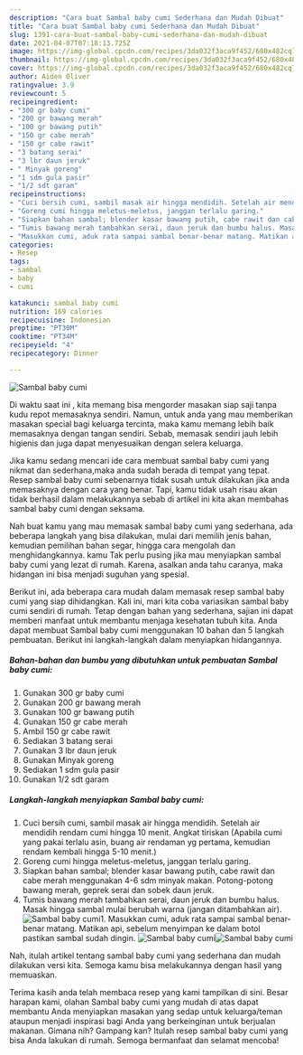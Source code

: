 ```yaml
---
description: "Cara buat Sambal baby cumi Sederhana dan Mudah Dibuat"
title: "Cara buat Sambal baby cumi Sederhana dan Mudah Dibuat"
slug: 1391-cara-buat-sambal-baby-cumi-sederhana-dan-mudah-dibuat
date: 2021-04-07T07:18:13.725Z
image: https://img-global.cpcdn.com/recipes/3da032f3aca9f452/680x482cq70/sambal-baby-cumi-foto-resep-utama.jpg
thumbnail: https://img-global.cpcdn.com/recipes/3da032f3aca9f452/680x482cq70/sambal-baby-cumi-foto-resep-utama.jpg
cover: https://img-global.cpcdn.com/recipes/3da032f3aca9f452/680x482cq70/sambal-baby-cumi-foto-resep-utama.jpg
author: Aiden Oliver
ratingvalue: 3.9
reviewcount: 5
recipeingredient:
- "300 gr baby cumi"
- "200 gr bawang merah"
- "100 gr bawang putih"
- "150 gr cabe merah"
- "150 gr cabe rawit"
- "3 batang serai"
- "3 lbr daun jeruk"
- " Minyak goreng"
- "1 sdm gula pasir"
- "1/2 sdt garam"
recipeinstructions:
- "Cuci bersih cumi, sambil masak air hingga mendidih. Setelah air mendidih rendam cumi hingga 10 menit. Angkat tiriskan (Apabila cumi yang pakai terlalu asin, buang air rendaman yg pertama, kemudian rendam kembali hingga 5-10 menit.)"
- "Goreng cumi hingga meletus-meletus, janggan terlalu garing."
- "Siapkan bahan sambal; blender kasar bawang putih, cabe rawit dan cabe merah menggunakan 4-6 sdm minyak makan. Potong-potong bawang merah, geprek serai dan sobek daun jeruk."
- "Tumis bawang merah tambahkan serai, daun jeruk dan bumbu halus. Masak hingga sambal mulai berubah warna (jangan ditambahkan air)."
- "Masukkan cumi, aduk rata sampai sambal benar-benar matang. Matikan api, sebelum menyimpan ke dalam botol pastikan sambal sudah dingin."
categories:
- Resep
tags:
- sambal
- baby
- cumi

katakunci: sambal baby cumi 
nutrition: 169 calories
recipecuisine: Indonesian
preptime: "PT30M"
cooktime: "PT34M"
recipeyield: "4"
recipecategory: Dinner

---
```



![Sambal baby cumi](https://img-global.cpcdn.com/recipes/3da032f3aca9f452/680x482cq70/sambal-baby-cumi-foto-resep-utama.jpg)

Di waktu  saat ini , kita memang bisa mengorder masakan siap saji tanpa kudu repot memasaknya sendiri. Namun, untuk anda yang mau memberikan masakan special bagi keluarga tercinta, maka kamu memang lebih baik memasaknya dengan tangan sendiri. Sebab, memasak sendiri jauh lebih higienis dan juga dapat menyesuaikan dengan selera keluarga.

Jika kamu sedang mencari ide cara membuat sambal baby cumi yang nikmat dan sederhana,maka anda sudah berada di tempat yang tepat. Resep sambal baby cumi  sebenarnya tidak susah untuk dilakukan jika anda memasaknya dengan cara yang benar. Tapi, kamu tidak usah risau akan tidak berhasil dalam melakukannya 
sebab di artikel ini kita akan membahas sambal baby cumi dengan seksama.  



Nah buat kamu yang mau memasak sambal baby cumi yang sederhana, ada beberapa langkah yang bisa dilakukan, mulai dari memilih jenis bahan, kemudian pemilihan bahan segar, hingga cara mengolah dan menghidangkannya. kamu Tak perlu pusing jika mau menyiapkan sambal baby cumi yang lezat di rumah. Karena, asalkan anda  tahu caranya, maka hidangan ini bisa menjadi suguhan yang spesial.

Berikut ini, ada beberapa cara mudah dalam memasak resep sambal baby cumi yang siap dihidangkan. Kali ini, mari kita coba variasikan sambal baby cumi sendiri di rumah. Tetap dengan bahan yang sederhana, sajian ini dapat memberi manfaat untuk membantu menjaga kesehatan tubuh kita. Anda dapat membuat Sambal baby cumi menggunakan 10 bahan dan 5 langkah pembuatan. Berikut ini langkah-langkah dalam menyiapkan hidangannya.

<!--inarticleads1-->

##### Bahan-bahan dan bumbu yang dibutuhkan untuk pembuatan Sambal baby cumi:

1. Gunakan 300 gr baby cumi
1. Gunakan 200 gr bawang merah
1. Gunakan 100 gr bawang putih
1. Gunakan 150 gr cabe merah
1. Ambil 150 gr cabe rawit
1. Sediakan 3 batang serai
1. Gunakan 3 lbr daun jeruk
1. Gunakan  Minyak goreng
1. Sediakan 1 sdm gula pasir
1. Gunakan 1/2 sdt garam




<!--inarticleads2-->

##### Langkah-langkah menyiapkan Sambal baby cumi:

1. Cuci bersih cumi, sambil masak air hingga mendidih. Setelah air mendidih rendam cumi hingga 10 menit. Angkat tiriskan (Apabila cumi yang pakai terlalu asin, buang air rendaman yg pertama, kemudian rendam kembali hingga 5-10 menit.)
1. Goreng cumi hingga meletus-meletus, janggan terlalu garing.
1. Siapkan bahan sambal; blender kasar bawang putih, cabe rawit dan cabe merah menggunakan 4-6 sdm minyak makan. Potong-potong bawang merah, geprek serai dan sobek daun jeruk.
1. Tumis bawang merah tambahkan serai, daun jeruk dan bumbu halus. Masak hingga sambal mulai berubah warna (jangan ditambahkan air).
<img src="//assets-global.cpcdn.com/assets/icons/button_play-2c75c40dde080a61004c1f40b05d8f140eaff45d7e9e6481dc71c63d2e7c4909.png" alt="Sambal baby cumi">1. Masukkan cumi, aduk rata sampai sambal benar-benar matang. Matikan api, sebelum menyimpan ke dalam botol pastikan sambal sudah dingin.
<img src="//assets-global.cpcdn.com/assets/icons/button_play-2c75c40dde080a61004c1f40b05d8f140eaff45d7e9e6481dc71c63d2e7c4909.png" alt="Sambal baby cumi"><img src="//assets-global.cpcdn.com/assets/icons/button_play-2c75c40dde080a61004c1f40b05d8f140eaff45d7e9e6481dc71c63d2e7c4909.png" alt="Sambal baby cumi">



Nah, itulah artikel tentang  sambal baby cumi  yang sederhana dan mudah dilakukan versi kita. Semoga kamu bisa melakukannya dengan hasil yang memuaskan. 

Terima kasih anda telah membaca resep yang kami tampilkan di sini. Besar harapan kami, olahan  Sambal baby cumi yang mudah di atas dapat membantu Anda menyiapkan masakan yang sedap untuk keluarga/teman ataupun menjadi inspirasi bagi Anda yang berkeinginan untuk berjualan makanan. Gimana nih? Gampang kan? Itulah resep sambal baby cumi yang bisa Anda lakukan di rumah. Semoga bermanfaat dan selamat mencoba!

